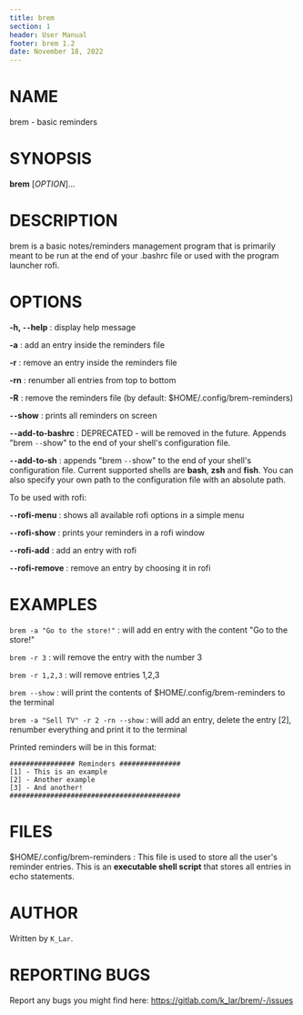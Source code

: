 ```yaml
---
title: brem
section: 1
header: User Manual
footer: brem 1.2
date: November 18, 2022
---
```


# NAME

brem - basic reminders

# SYNOPSIS

**brem** [*OPTION*]...

# DESCRIPTION

brem is a basic notes/reminders management program that is primarily meant to be
run at the end of your .bashrc file or used with the program launcher rofi.  

# OPTIONS

**-h, `--`help**
: display help message

**-a**
: add an entry inside the reminders file

**-r**
: remove an entry inside the reminders file

**-rn**
: renumber all entries from top to bottom

**-R**
: remove the reminders file (by default: $HOME/.config/brem-reminders)

**`--`show**
: prints all reminders on screen

**`--`add-to-bashrc**
: DEPRECATED - will be removed in the future.
Appends "brem `--`show" to the end of your shell's configuration file.

**`--`add-to-sh**
: appends "brem `--`show" to the end of your shell's configuration file. Current supported shells are
**bash**, **zsh** and **fish**. You can also specify your own path to the configuration file with an
absolute path.

To be used with rofi:  

**`--`rofi-menu**
: shows all available rofi options in a simple menu

**`--`rofi-show**
: prints your reminders in a rofi window

**`--`rofi-add**
: add an entry with rofi

**`--`rofi-remove**
: remove an entry by choosing it in rofi

# EXAMPLES

`brem -a "Go to the store!"`
: will add en entry with the content "Go to the store!"

`brem -r 3`
: will remove the entry with the number 3

`brem -r 1,2,3`
: will remove entries 1,2,3

`brem --show`
: will print the contents of $HOME/.config/brem-reminders to the terminal

`brem -a "Sell TV" -r 2 -rn --show`
: will add an entry, delete the entry [2], renumber everything and print it to the terminal

Printed reminders will be in this format:  
```
################ Reminders ###############
[1] - This is an example
[2] - Another example
[3] - And another!
##########################################
```

# FILES

$HOME/.config/brem-reminders
: This file is used to store all the user's reminder entries. This is an **executable shell script** that stores all entries in echo statements. 

# AUTHOR

Written by `K_Lar`.

# REPORTING BUGS

Report any bugs you might find here: <https://gitlab.com/k_lar/brem/-/issues>
